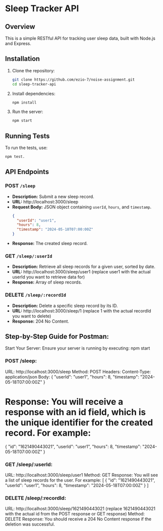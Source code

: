 # Sleep Tracker API

## Overview
This is a simple RESTful API for tracking user sleep data, built with Node.js and Express.

## Installation

1. Clone the repository:
    ```sh
    git clone https://github.com/ezio-7/noise-assignment.git
    cd sleep-tracker-api
    ```

2. Install dependencies:
    ```sh
    npm install
    ```

3. Run the server:
    ```sh
    npm start
    ```

## Running Tests
To run the tests, use:
```sh
npm test.
```

## API Endpoints

### POST `/sleep`
- **Description:** Submit a new sleep record.
- **URL:** http://localhost:3000/sleep
- **Request Body:** JSON object containing `userId`, `hours`, and `timestamp`.
    ```json
    {
      "userId": "user1",
      "hours": 8,
      "timestamp": "2024-05-18T07:00:00Z"
    }
    ```
- **Response:** The created sleep record.



### GET `/sleep/:userId`
- **Description:** Retrieve all sleep records for a given user, sorted by date.
- **URL:** http://localhost:3000/sleep/user1 (replace user1 with the actual userId you want to retrieve data for)
- **Response:** Array of sleep records.

### DELETE `/sleep/:recordId`
- **Description:** Delete a specific sleep record by its ID.
- **URL:** http://localhost:3000/sleep/1 (replace 1 with the actual recordId you want to delete)
- **Response:** 204 No Content.



## Step-by-Step Guide for Postman:
Start Your Server:
Ensure your server is running by executing: npm start

### POST /sleep:
URL: http://localhost:3000/sleep
Method: POST
Headers: Content-Type: application/json
Body:
{
  "userId": "user1",
  "hours": 8,
  "timestamp": "2024-05-18T07:00:00Z"
}
# Response: You will receive a response with an id field, which is the unique identifier for the created record. For example:
{
  "id": "1621490443021",
  "userId": "user1",
  "hours": 8,
  "timestamp": "2024-05-18T07:00:00Z"
}

### GET /sleep/:userId:
URL: http://localhost:3000/sleep/user1
Method: GET
Response: You will see a list of sleep records for the user. For example:
[
  {
    "id": "1621490443021",
    "userId": "user1",
    "hours": 8,
    "timestamp": "2024-05-18T07:00:00Z"
  }
]

### DELETE /sleep/:recordId:
URL: http://localhost:3000/sleep/1621490443021 (replace 1621490443021 with the actual id from the POST response or GET response)
Method: DELETE
Response: You should receive a 204 No Content response if the deletion was successful.

